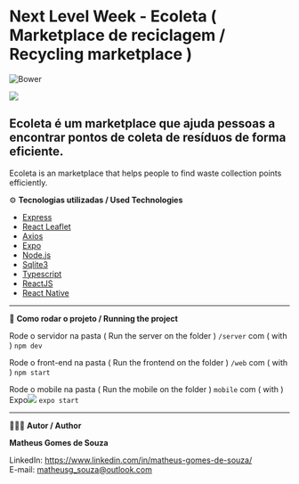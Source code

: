 # Next Level Week - Ecoleta ( Marketplace de reciclagem / Recycling marketplace )
![Bower](https://img.shields.io/bower/l/boot)

![](assets_for_readme/Capa.png)

 Ecoleta é um marketplace que ajuda pessoas a encontrar pontos de coleta de resíduos de forma eficiente.
----------------------------------------------------------------------------------------------------------
 Ecoleta is an marketplace that helps people to find waste collection points efficiently.

⚙️ **Tecnologias utilizadas / Used Technologies**
 
- [Express](https://expressjs.com/)
- [React Leaflet](https://react-leaflet.js.org/)
- [Axios](https://axios-http.com/)
- [Expo](https://expo.dev/)
- [Node.js](https://nodejs.org/en/)
- [Sqlite3](https://sqlite.org/index.html)
- [Typescript](https://www.typescriptlang.org/)
- [ReactJS](https://reactjs.org/)
- [React Native](https://reactnative.dev/)

----------------------------------------------------------------------------------------------------------

🚀 **Como rodar o projeto / Running the project**

Rode o servidor na pasta ( Run the server on the folder ) `/server` com ( with ) `npm dev`

Rode o front-end na pasta ( Run the frontend on the folder ) `/web` com ( with ) `npm start`

Rode o mobile na pasta ( Run the mobile on the folder ) `mobile` com ( with ) Expo![](https://expo.dev/) `expo start`

----------------------------------------------------------------------------------------------------------

🧑🏾‍💻 **Autor / Author**

**Matheus Gomes de Souza**

LinkedIn: https://www.linkedin.com/in/matheus-gomes-de-souza/ <br/>
E-mail: matheusg_souza@outlook.com
